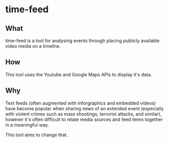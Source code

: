 # time-feed
## What
time-feed is a tool for analysing events through placing publicly available video media on a timeline.

## How
This tool uses the Youtube and Google Maps APIs to display it's data.

## Why
Text feeds (often augmented with inforgraphics and embedded videos) have become popular when sharing news of an extended event (especially with violent crimes such as mass shootings, terrorist attacks, and similar), however it's often difficult to relate media sources and feed items together in a meaningful way.

This tool aims to change that.
